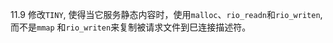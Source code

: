 11.9 修改`TINY`, 使得当它服务静态内容时，使用`malloc`、`rio_readn`和`rio_writen`, 而不是`mmap`
和`rio_writen`来复制被请求文件到巳连接描述符。